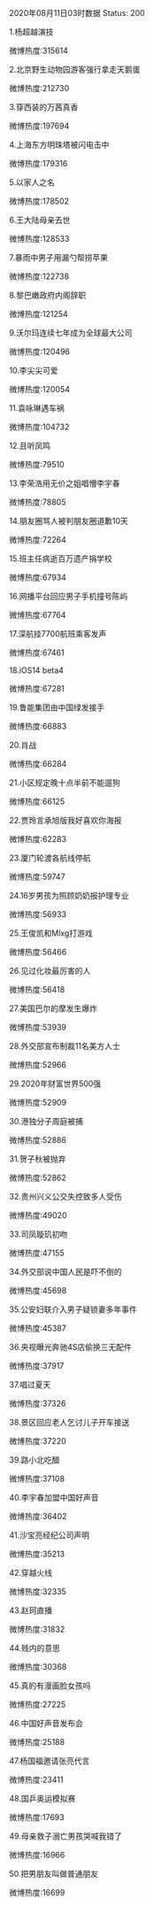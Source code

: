 2020年08月11日03时数据
Status: 200

1.杨超越演技

微博热度:315614

2.北京野生动物园游客强行拿走天鹅蛋

微博热度:212730

3.穿西装的万茜真香

微博热度:197694

4.上海东方明珠塔被闪电击中

微博热度:179316

5.以家人之名

微博热度:178502

6.王大陆母亲去世

微博热度:128533

7.暴雨中男子用漏勺帮捞苹果

微博热度:122738

8.黎巴嫩政府内阁辞职

微博热度:121254

9.沃尔玛连续七年成为全球最大公司

微博热度:120496

10.李尖尖可爱

微博热度:120054

11.袁咏琳遇车祸

微博热度:104732

12.且听凤鸣

微博热度:79510

13.李荣浩用无价之姐唱懵李宇春

微博热度:78805

14.朋友圈骂人被判朋友圈道歉10天

微博热度:72264

15.班主任病逝百万遗产捐学校

微博热度:67934

16.网播平台回应男子手机撞号陈屿

微博热度:67764

17.深航挂7700航班乘客发声

微博热度:67461

18.iOS14 beta4

微博热度:67281

19.鲁能集团由中国绿发接手

微博热度:66883

20.肖战

微博热度:66284

21.小区规定晚十点半前不能遛狗

微博热度:66125

22.贾玲言承旭版我好喜欢你海报

微博热度:62283

23.厦门轮渡各航线停航

微博热度:59747

24.16岁男孩为照顾奶奶报护理专业

微博热度:56933

25.王俊凯和Mlxg打游戏

微博热度:56466

26.见过化妆最厉害的人

微博热度:56418

27.美国巴尔的摩发生爆炸

微博热度:53939

28.外交部宣布制裁11名美方人士

微博热度:52966

29.2020年财富世界500强

微博热度:52909

30.港独分子周庭被捕

微博热度:52886

31.贺子秋被抛弃

微博热度:52862

32.贵州兴义公交失控致多人受伤

微博热度:49020

33.司凤璇玑初吻

微博热度:47155

34.外交部说中国人民是吓不倒的

微博热度:45698

35.公安妇联介入男子疑锁妻多年事件

微博热度:45387

36.央视曝光奔驰4S店偷换三无配件

微博热度:37917

37.唱过夏天

微博热度:37326

38.景区回应老人乞讨儿子开车接送

微博热度:37220

39.路小北吃醋

微博热度:37108

40.李宇春加盟中国好声音

微博热度:36402

41.沙宝亮经纪公司声明

微博热度:35213

42.穿越火线

微博热度:32335

43.赵珂直播

微博热度:31832

44.贱内的意思

微博热度:30368

45.真的有漫画脸女孩吗

微博热度:27225

46.中国好声音发布会

微博热度:25188

47.杨国福邀请张亮代言

微博热度:23411

48.国乒奥运模拟赛

微博热度:17693

49.母亲救子溺亡男孩哭喊我错了

微博热度:16966

50.把男朋友叫做普通朋友

微博热度:16699

